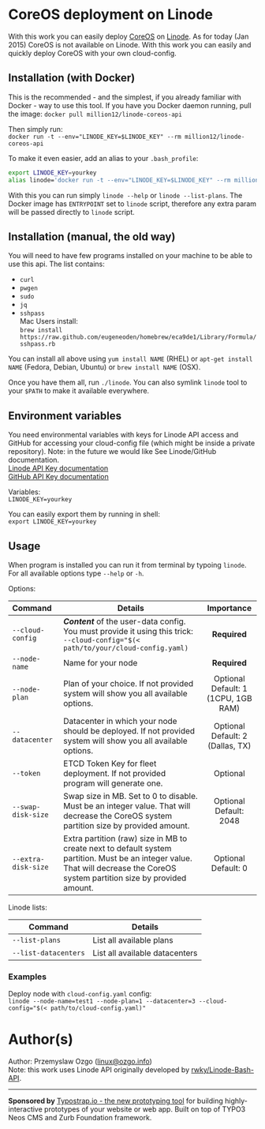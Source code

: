 # CoreOS deployment on Linode

With this work you can easily deploy [CoreOS](https://coreos.com/) on [Linode](https://www.linode.com/). As for today (Jan 2015) CoreOS is not available on Linode. With this work you can easily and quickly deploy CoreOS with your own cloud-config.

## Installation (with Docker)

This is the recommended - and the simplest, if you already familiar with Docker - way to use this tool. If you have you Docker daemon running, pull the image:
`docker pull million12/linode-coreos-api`

Then simply run:  
`docker run -t --env="LINODE_KEY=$LINODE_KEY" --rm million12/linode-coreos-api`

To make it even easier, add an alias to your `.bash_profile`:  
``` bash
export LINODE_KEY=yourkey
alias linode='docker run -t --env="LINODE_KEY=$LINODE_KEY" --rm million12/linode-coreos-api'
```

With this you can run simply `linode --help` or `linode --list-plans`. The Docker image has `ENTRYPOINT` set to `linode` script, therefore any extra param will be passed directly to `linode` script. 

## Installation (manual, the old way)

You will need to have few programs installed on your machine to be able to use this api. The list contains:  
* `curl`
* `pwgen`
* `sudo`
* `jq`
* `sshpass`  
    Mac Users install:  
    `brew install https://raw.github.com/eugeneoden/homebrew/eca9de1/Library/Formula/sshpass.rb`

You can install all above using `yum install NAME` (RHEL) or `apt-get install NAME` (Fedora, Debian, Ubuntu) or `brew install NAME` (OSX).

Once you have them all, run `./linode`. You can also symlink `linode` tool to your `$PATH` to make it available everywhere.

## Environment variables
You need environmental variables with keys for Linode API access and GitHub for accessing your cloud-config file (which might be inside a private repository). Note: in the future we would like  See Linode/GitHub documentation.  
[Linode API Key documentation](https://www.linode.com/api)  
[GitHub API Key documentation](https://developer.github.com/v3/oauth_authorizations/)  

Variables:  
`LINODE_KEY=yourkey`

You can easily export them by running in shell:  
`export LINODE_KEY=yourkey`

## Usage
When program is installed you can run it from terminal by typoing `linode`. For all available options type `--help` or `-h`.  

Options:  

| Command | Details | Importance |
|:--------|---------|:----------:|
|`--cloud-config`|***Content*** of the user-data config. You must provide it using this trick:<br />`--cloud-config="$(< path/to/your/cloud-config.yaml)` | **Required** |
|`--node-name`|Name for your node | **Required** |
|`--node-plan`|Plan of your choice. If not provided system will show you all available options. | Optional<br />Default: 1<br />(1CPU, 1GB RAM) |
|`--datacenter`|Datacenter in which your node should be deployed. If not provided system will show you all available options. | Optional<br />Default: 2<br />(Dallas, TX) |
|`--token`|ETCD Token Key for fleet deployment. If not provided program will generate one. |Optional|  
|`--swap-disk-size`|Swap size in MB. Set to 0 to disable. Must be an integer value. That will decrease the CoreOS system partition size by provided amount. |Optional<br />Default: 2048|
|`--extra-disk-size`|Extra partition (raw) size in MB to create next to default system partition. Must be an integer value. That will decrease the CoreOS system partition size by provided amount. |Optional<br />Default: 0|

Linode lists:

| Command | Details |
|---------|---------|
|`--list-plans`|List all available plans|
|`--list-datacenters`|List all available datacenters|  

### Examples 
Deploy node with `cloud-config.yaml` config:  
`linode --node-name=test1 --node-plan=1 --datacenter=3 --cloud-config="$(< path/to/cloud-config.yaml)"`


# Author(s)

Author: Przemyslaw Ozgo (<linux@ozgo.info>)  
Note: this work uses Linode API originally developed by [rwky/Linode-Bash-API](https://github.com/rwky/Linode-Bash-API).

---

**Sponsored by** [Typostrap.io - the new prototyping tool](http://typostrap.io/) for building highly-interactive prototypes of your website or web app. Built on top of TYPO3 Neos CMS and Zurb Foundation framework.
